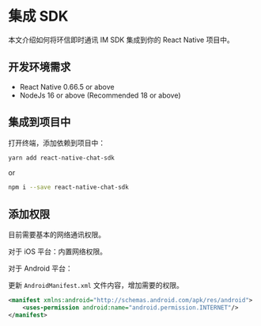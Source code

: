 # 集成 SDK

本文介绍如何将环信即时通讯 IM SDK 集成到你的 React Native 项目中。

## 开发环境需求

- React Native 0.66.5 or above
- NodeJs 16 or above (Recommended 18 or above)

## 集成到项目中

打开终端，添加依赖到项目中：

```sh
yarn add react-native-chat-sdk
```

or

```sh
npm i --save react-native-chat-sdk
```

## 添加权限

目前需要基本的网络通讯权限。

对于 iOS 平台：内置网络权限。

对于 Android 平台：

更新 `AndroidManifest.xml` 文件内容，增加需要的权限。

```xml
<manifest xmlns:android="http://schemas.android.com/apk/res/android">
    <uses-permission android:name="android.permission.INTERNET"/>
</manifest>
```
